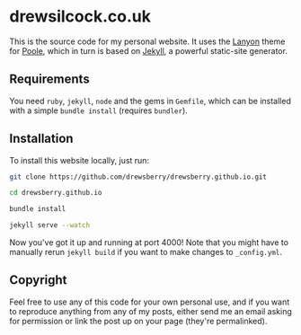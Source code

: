 drewsilcock.co.uk
=================

This is the source code for my personal website. It uses the [Lanyon](lanyon.getpoole.com) theme for [Poole](getpoole.com), which in turn is based on [Jekyll](jekyllrb.com), a powerful static-site generator.

Requirements
------------

You need `ruby`, `jekyll`, `node` and the gems in `Gemfile`, which can be installed with a simple `bundle install` (requires `bundler`).

Installation
------------

To install this website locally, just run:

```bash
git clone https://github.com/drewsberry/drewsberry.github.io.git

cd drewsberry.github.io

bundle install

jekyll serve --watch
```

Now you've got it up and running at port 4000! Note that you might have to manually rerun `jekyll build` if you want to make changes to `_config.yml`.

Copyright
---------

Feel free to use any of this code for your own personal use, and if you want to reproduce anything from any of my posts, either send me an email asking for permission or link the post up on your page (they're permalinked).
